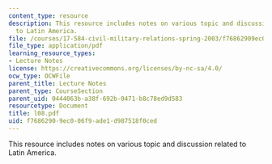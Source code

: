 ```yaml
---
content_type: resource
description: This resource includes notes on various topic and discussion related
  to Latin America.
file: /courses/17-584-civil-military-relations-spring-2003/f76862909ec006f9ade1d987518f0ced_l08.pdf
file_type: application/pdf
learning_resource_types:
- Lecture Notes
license: https://creativecommons.org/licenses/by-nc-sa/4.0/
ocw_type: OCWFile
parent_title: Lecture Notes
parent_type: CourseSection
parent_uid: 0444063b-a38f-692b-0471-b8c78ed9d583
resourcetype: Document
title: l08.pdf
uid: f7686290-9ec0-06f9-ade1-d987518f0ced
---
```

This resource includes notes on various topic and discussion related to Latin America.